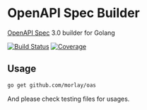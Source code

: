 # OpenAPI Spec Builder

[OpenAPI Spec](https://swagger.io/specification) 3.0 builder for Golang


[![Build Status](https://img.shields.io/travis/morlay/oas.svg?style=flat-square)](https://travis-ci.org/morlay/oas)
[![Coverage](https://img.shields.io/coveralls/morlay/oas.svg?style=flat-square)](https://coveralls.io/r/morlay/oas)

## Usage

```bash
go get github.com/morlay/oas
```

And please check testing files for usages.


